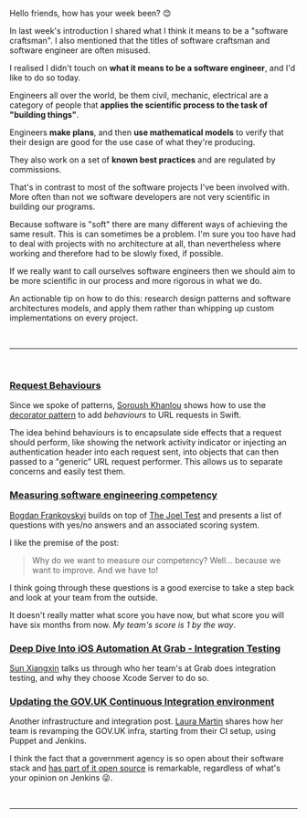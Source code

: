 Hello friends, how has your week been? 😊

In last week's introduction I shared what I think it means to be a "software craftsman". I also mentioned that the titles of software craftsman and software engineer are often misused.

I realised I didn't touch on **what it means to be a software engineer**, and I'd like to do so today.

Engineers all over the world, be them civil, mechanic, electrical are a category of people that **applies the scientific process to the task of "building things"**.

Engineers **make plans**, and then **use mathematical models** to verify that their design are good for the use case of what they're producing.

They also work on a set of **known best practices** and are regulated by commissions.

That's in contrast to most of the software projects I've been involved with. More often than not we software developers are not very scientific in building our programs.

Because software is "soft" there are many different ways of achieving the same result. This is can sometimes be a problem. I'm sure you too have had to deal with projects with no architecture at all, than nevertheless where working and therefore had to be slowly fixed, if possible.

If we really want to call ourselves software engineers then we should aim to be more scientific in our process and more rigorous in what we do.

An actionable tip on how to do this: research design patterns and software architectures models, and apply them rather than whipping up custom implementations on every project.

<br/><hr/><br/>

### [Request Behaviours](http://khanlou.com/2017/01/request-behaviors)

Since we spoke of patterns, [Soroush Khanlou](https://twitter.com/khanlou) shows how to use the [decorator pattern](https://en.wikipedia.org/wiki/Decorator_pattern) to add _behaviours_ to URL requests in Swift.

The idea behind behaviours is to encapsulate side effects that a request should perform, like showing the network activity indicator or injecting an authentication header into each request sent, into objects that can then passed to a "generic" URL request performer. This allows us to separate concerns and easily test them.

### [Measuring software engineering competency](http://www.savvyclutch.com/measuring-software-engineering-competency/)

[Bogdan Frankovskyi](https://github.com/Ferroman) builds on top of [The Joel Test](https://www.joelonsoftware.com/2000/08/09/the-joel-test-12-steps-to-better-code/) and presents a list of questions with yes/no answers and an associated scoring system.

I like the premise of the post:

> Why do we want to measure our competency? Well… because we want to improve. And we have to!

I think going through these questions is a good exercise to take a step back and look at your team from the outside.

It doesn't really matter what score you have now, but what score you will have six months from now. _My team's score is 1 by the way_.

### [Deep Dive Into iOS Automation At Grab - Integration Testing](http://engineering.grab.com/deep-dive-into-ios-automation-at-grab-integration-testing)

[Sun Xiangxin](https://github.com/xiangxin) talks us through who her team's at Grab does integration testing, and why they choose Xcode Server to do so.

### [Updating the GOV.UK Continuous Integration environment](https://gdstechnology.blog.gov.uk/2017/02/10/updating-the-gov-uk-continuous-integration-environment/)

Another infrastructure and integration post. [Laura Martin](https://twitter.com/surminus) shares how her team is revamping the GOV.UK infra, starting from their CI setup, using Puppet and Jenkins.

I think the fact that a government agency is so open about their software stack and [has part of it open source](https://github.com/alphagov) is remarkable, regardless of what's your opinion on Jenkins 😜.

<br/><hr/><br/>
